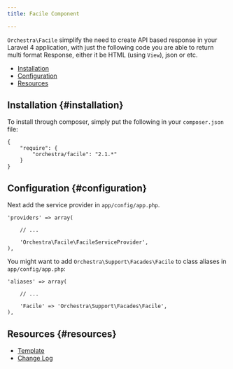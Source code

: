```yaml
---
title: Facile Component

---
```


`Orchestra\Facile` simplify the need to create API based response in your Laravel 4 application, with just the following code you are able to return multi format Response, either it be HTML (using `View`), json or etc.

* [Installation](#installation)
* [Configuration](#configuration)
* [Resources](#resources)

## Installation {#installation}

To install through composer, simply put the following in your `composer.json` file:

	{
		"require": {
			"orchestra/facile": "2.1.*"
		}
	}

## Configuration {#configuration}

Next add the service provider in `app/config/app.php`.

	'providers' => array(

		// ...

		'Orchestra\Facile\FacileServiceProvider',
	),

You might want to add `Orchestra\Support\Facades\Facile` to class aliases in `app/config/app.php`:

	'aliases' => array(

		// ...

		'Facile' => 'Orchestra\Support\Facades\Facile',
	),

## Resources {#resources}

* [Template](/docs/2.2/components/facile/templating)
* [Change Log](/docs/2.2/components/facile/changes#v2-2)
